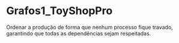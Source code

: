 # Grafos1_ToyShopPro
Ordenar a produção de forma que nenhum processo fique travado, garantindo que todas as dependências sejam respeitadas.
